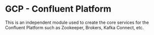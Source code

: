 # GCP - Confluent Platform

This is an independent module used to create the core services for the Confluent Platform such as Zookeeper, Brokers, Kafka Connect, etc.
